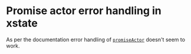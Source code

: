 # Promise actor error handling in xstate

As per the documentation error handling of [`promiseActor`](https://stately.ai/docs/promise-actors#promise-actor-error-handling) doesn't seem to work.